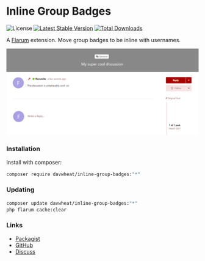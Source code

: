 # Inline Group Badges

![License](https://img.shields.io/badge/license-MIT-blue.svg) [![Latest Stable Version](https://img.shields.io/packagist/v/davwheat/inline-group-badges.svg)](https://packagist.org/packages/davwheat/inline-group-badges) [![Total Downloads](https://img.shields.io/packagist/dt/davwheat/inline-group-badges.svg)](https://packagist.org/packages/davwheat/inline-group-badges)

A [Flarum](http://flarum.org) extension. Move group badges to be inline with usernames.

![](https://github.com/davwheat/flarum-ext-inline-group-badges/blob/main/docs/example.png?raw=true)

### Installation

Install with composer:

```sh
composer require davwheat/inline-group-badges:"*"
```

### Updating

```sh
composer update davwheat/inline-group-badges:"*"
php flarum cache:clear
```

### Links

- [Packagist](https://packagist.org/packages/davwheat/inline-group-badges)
- [GitHub](https://github.com/davwheat/inline-group-badges)
- [Discuss](https://discuss.flarum.org/d/1)
